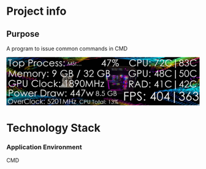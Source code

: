 # Project info

## Purpose
A program to issue common commands in CMD

<div align="center">
<img src="https://github.com/Sapphica/ShawnaLCD/blob/main/LCD.gif"> 
</div>

# Technology Stack

### Application Environment
CMD